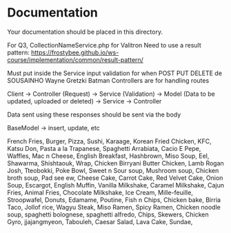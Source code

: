 # Documentation

Your documentation should be placed in this directory.

For Q3, CollectionNameService.php for Valitron
Need to use a result pattern: https://frostybee.github.io/ws-course/implementation/common/result-pattern/

Must put inside the Service input validation for when POST PUT DELETE de SOUSAINHO Wayne Gretzki Batman
Controllers are for handling routes

Client -> Controller (Request) -> Service (Validation) -> Model (Data to be updated, uploaded or deleted) -> Service -> Controller

Data sent using these responses should be sent via the body

BaseModel -> insert, update, etc

French Fries, Burger, Pizza, Sushi, Karaage, Korean Fried Chicken, KFC, Katsu Don, Pasta a la Trapanese, Spaghetti Arrabiata,
Cacio E Pepe, Waffles, Mac n Cheese, English Breakfast, Hashbrown, Miso Soup, Eel, Shawarma, Shishtaouk, Wrap, Chicken Birryani
Butter Chicken, Lamb Rogan Josh, Tteobokki, Poke Bowl, Sweet n Sour soup, Mushroom soup, Chicken broth soup, Pad see ew,
Cheese Cake, Carrot Cake, Red Velvet Cake, Onion Soup, Escargot, English Muffin, Vanilla Milkshake, Caramel Milkshake, Cajun Fries,
Animal Fries, Chocolate Milkshake, Ice Cream, Mille-feuille, Stroopwafel, Donuts, Edamame, Poutine, Fish n Chips, Chicken bake,
Birria Taco, Jollof rice, Wagyu Steak, Miso Ramen, Spicy Ramen, Chicken noodle soup, spaghetti bolognese, spaghetti alfredo,
Chips, Skewers, Chicken Gyro, jjajangmyeon, Tabouleh, Caesar Salad, Lava Cake, Sundae, 

